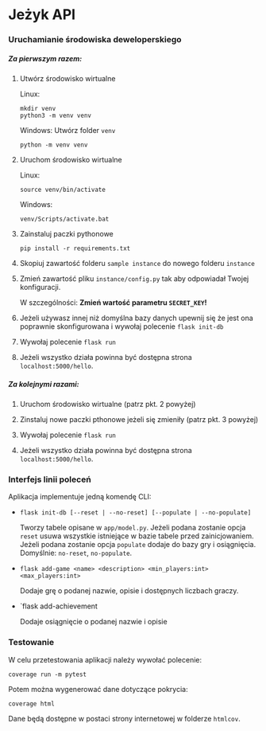 # Jeżyk API

### Uruchamianie środowiska deweloperskiego

##### Za pierwszym razem:

1. Utwórz środowisko wirtualne

   Linux:
   ```
   mkdir venv
   python3 -m venv venv
   ```

   Windows:
   Utwórz folder `venv`
   ```
   python -m venv venv
   ```

2. Uruchom środowisko wirtualne

   Linux:
   ```
   source venv/bin/activate
   ```

   Windows:
   ```
   venv/Scripts/activate.bat
   ```

3. Zainstaluj paczki pythonowe

   ```
   pip install -r requirements.txt
   ```

4. Skopiuj zawartość folderu `sample instance` do nowego folderu `instance`

5. Zmień zawartość pliku `instance/config.py` tak aby odpowiadał Twojej konfiguracji.

   W szczególności: **Zmień wartość parametru `SECRET_KEY`!**

6. Jeżeli używasz innej niż domyślna bazy danych upewnij się że jest ona poprawnie
   skonfigurowana i wywołaj polecenie `flask init-db`

7. Wywołaj polecenie `flask run`

8. Jeżeli wszystko działa powinna być dostępna strona `localhost:5000/hello`.

##### Za kolejnymi razami:

1. Uruchom środowisko wirtualne (patrz pkt. 2 powyżej)

2. Zinstaluj nowe paczki pthonowe jeżeli się zmieniły (patrz pkt. 3 powyżej)

3. Wywołaj polecenie `flask run`

4. Jeżeli wszystko działa powinna być dostępna strona `localhost:5000/hello`.

### Interfejs linii poleceń

Aplikacja implementuje jedną komendę CLI:

- `flask init-db [--reset | --no-reset] [--populate | --no-populate]`

  Tworzy tabele opisane w `app/model.py`. Jeżeli podana zostanie opcja `reset`
  usuwa wszystkie istniejące w bazie tabele przed zainicjowaniem. Jeżeli
  podana zostanie opcja `populate` dodaje do bazy gry i osiągnięcia.
  Domyślnie: `no-reset`, `no-populate`.

- `flask add-game <name> <description> <min_players:int> <max_players:int>`

  Dodaje grę o podanej nazwie, opisie i dostępnych liczbach graczy.

- `flask add-achievement <name> <description>

  Dodaje osiągnięcie o podanej nazwie i opisie

### Testowanie

W celu przetestowania aplikacji należy wywołać polecenie:
```
coverage run -m pytest
```
Potem można wygenerować dane dotyczące pokrycia:
```
coverage html
```
Dane będą dostępne w postaci strony internetowej w folderze `htmlcov`.
